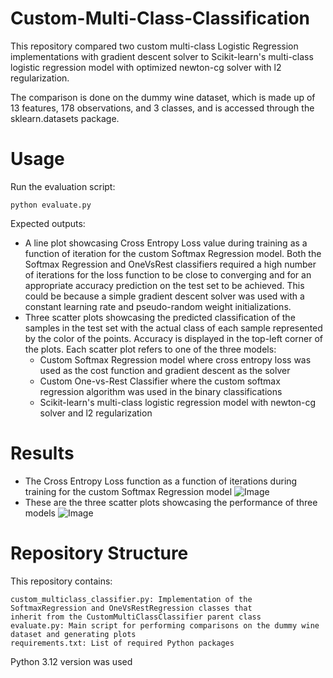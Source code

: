 # Custom-Multi-Class-Classification

This repository compared two custom multi-class Logistic Regression implementations with gradient descent solver to Scikit-learn's 
multi-class logistic regression model with optimized newton-cg solver with l2 regularization.

The comparison is done on the dummy wine dataset, which is made up of 13 features, 178 observations, and 3 classes, and 
is accessed through the sklearn.datasets package.

# Usage

Run the evaluation script:

    python evaluate.py

Expected outputs:
- A line plot showcasing Cross Entropy Loss value during training as a function of iteration for the custom Softmax Regression model. 
Both the Softmax Regression and OneVsRest classifiers required a high number of iterations for the loss function to be close to converging and for 
an appropriate accuracy prediction on the test set to be achieved. This could be because a simple gradient descent solver was used 
with a constant learning rate and pseudo-random weight initializations.
- Three scatter plots showcasing the predicted classification of the samples in the test set with the actual class of 
each sample represented by the color of the points. Accuracy is displayed in the top-left corner of the plots. Each 
scatter plot refers to one of the three models:
  - Custom Softmax Regression model where cross entropy loss was used as the cost function and gradient descent as the solver
  - Custom One-vs-Rest Classifier where the custom softmax regression algorithm was used in the binary classifications
  - Scikit-learn's multi-class logistic regression model with newton-cg solver and l2 regularization

# Results

- The Cross Entropy Loss function as a function of iterations during training for the custom Softmax Regression model
    ![Image](https://github.com/user-attachments/assets/e0bdc5c9-ec85-48d1-b2fb-8adbca09b0d5)
- These are the three scatter plots showcasing the performance of three models
    ![Image](https://github.com/user-attachments/assets/b67a6bcc-9924-4f8f-a78e-1fc36af93a35)

# Repository Structure

This repository contains:

    custom_multiclass_classifier.py: Implementation of the SoftmaxRegression and OneVsRestRegression classes that 
    inherit from the CustomMultiClassClassifier parent class
    evaluate.py: Main script for performing comparisons on the dummy wine dataset and generating plots
    requirements.txt: List of required Python packages

Python 3.12 version was used
